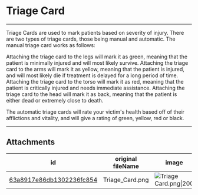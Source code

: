 # Triage Card

 

---

Triage Cards are used to mark patients based on severity of injury. There are two types of triage cards, those being manual and automatic. The manual triage card works as follows:

Attaching the triage card to the legs will mark it as green, meaning that the patient is minimally injured and will most likely survive.
Attaching the triage card to the arms will mark it as yellow, meaning that the patient is injured, and will most likely die if treatment is delayed for a long period of time.
Attaching the triage card to the torso will mark it as red, meaning that the patient is critically injured and needs immediate assistance.
Attaching the triage card to the head will mark it as back, meaning that the patient is either dead or extremely close to death.

The automatic triage cards will rate your victim's health based off of their afflictions and vitality, and will give a rating of green, yellow, red or black.

---

## Attachments

id | original fileName | image
---|---|---
[63a8917e86db1302236fc854](63a8917e86db1302236fc854.png) | Triage_Card.png | ![Triage Card.png\|200](63a8917e86db1302236fc854.png)